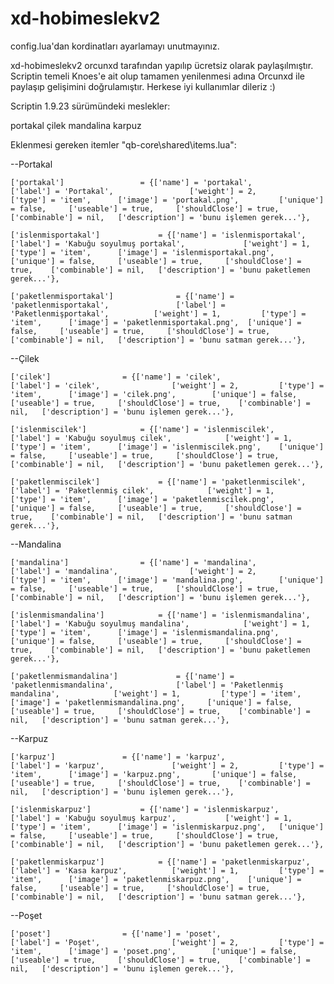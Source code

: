 # xd-hobimeslekv2
config.lua'dan kordinatları ayarlamayı unutmayınız.

xd-hobimeslekv2 orcunxd tarafından yapılıp ücretsiz olarak paylaşılmıştır.
Scriptin temeli Knoes'e ait olup tamamen yenilenmesi adına Orcunxd ile paylaşıp gelişimini doğrulamıştır.
Herkese iyi kullanımlar dileriz :)


Scriptin 1.9.23 sürümündeki meslekler:

portakal
çilek
mandalina
karpuz

Eklenmesi gereken itemler "qb-core\shared\items.lua":

--Portakal

	['portakal'] 			     = {['name'] = 'portakal', 			  	        ['label'] = 'Portakal', 			    ['weight'] = 2, 		['type'] = 'item', 		['image'] = 'portakal.png', 	    ['unique'] = false, 	['useable'] = true, 	['shouldClose'] = true,	   ['combinable'] = nil,   ['description'] = 'bunu işlemen gerek...'},

	['islenmisportakal'] 			 = {['name'] = 'islenmisportakal', 			  	['label'] = 'Kabuğu soyulmuş portakal', 			['weight'] = 1, 		['type'] = 'item', 		['image'] = 'islenmisportakal.png', 	['unique'] = false, 	['useable'] = true, 	['shouldClose'] = true,	   ['combinable'] = nil,   ['description'] = 'bunu paketlemen gerek...'},

    ['paketlenmisportakal'] 			 = {['name'] = 'paketlenmisportakal', 			  	['label'] = 'Paketlenmişportakal', 			['weight'] = 1, 		['type'] = 'item', 		['image'] = 'paketlenmisportakal.png', 	['unique'] = false, 	['useable'] = true, 	['shouldClose'] = true,	   ['combinable'] = nil,   ['description'] = 'bunu satman gerek...'},

--Çilek

	['cilek'] 			     = {['name'] = 'cilek', 			  	        ['label'] = 'cilek', 			    ['weight'] = 2, 		['type'] = 'item', 		['image'] = 'cilek.png', 	    ['unique'] = false, 	['useable'] = true, 	['shouldClose'] = true,	   ['combinable'] = nil,   ['description'] = 'bunu işlemen gerek...'},

	['islenmiscilek'] 			 = {['name'] = 'islenmiscilek', 			  	['label'] = 'Kabuğu soyulmuş cilek', 			['weight'] = 1, 		['type'] = 'item', 		['image'] = 'islenmiscilek.png', 	['unique'] = false, 	['useable'] = true, 	['shouldClose'] = true,	   ['combinable'] = nil,   ['description'] = 'bunu paketlemen gerek...'},

    ['paketlenmiscilek'] 			 = {['name'] = 'paketlenmiscilek', 			  	['label'] = 'Paketlenmiş cilek', 			['weight'] = 1, 		['type'] = 'item', 		['image'] = 'paketlenmiscilek.png', 	['unique'] = false, 	['useable'] = true, 	['shouldClose'] = true,	   ['combinable'] = nil,   ['description'] = 'bunu satman gerek...'},

--Mandalina

	['mandalina'] 			     = {['name'] = 'mandalina', 			  	        ['label'] = 'mandalina', 			    ['weight'] = 2, 		['type'] = 'item', 		['image'] = 'mandalina.png', 	    ['unique'] = false, 	['useable'] = true, 	['shouldClose'] = true,	   ['combinable'] = nil,   ['description'] = 'bunu işlemen gerek...'},

	['islenmismandalina'] 			 = {['name'] = 'islenmismandalina', 			  	['label'] = 'Kabuğu soyulmuş mandalina', 			['weight'] = 1, 		['type'] = 'item', 		['image'] = 'islenmismandalina.png', 	['unique'] = false, 	['useable'] = true, 	['shouldClose'] = true,	   ['combinable'] = nil,   ['description'] = 'bunu paketlemen gerek...'},

    ['paketlenmismandalina'] 			 = {['name'] = 'paketlenmismandalina', 			  	['label'] = 'Paketlenmiş mandalina', 			['weight'] = 1, 		['type'] = 'item', 		['image'] = 'paketlenmismandalina.png', 	['unique'] = false, 	['useable'] = true, 	['shouldClose'] = true,	   ['combinable'] = nil,   ['description'] = 'bunu satman gerek...'},

--Karpuz

	['karpuz'] 			     = {['name'] = 'karpuz', 			  	        ['label'] = 'karpuz', 			    ['weight'] = 2, 		['type'] = 'item', 		['image'] = 'karpuz.png', 	    ['unique'] = false, 	['useable'] = true, 	['shouldClose'] = true,	   ['combinable'] = nil,   ['description'] = 'bunu işlemen gerek...'},

	['islenmiskarpuz'] 			 = {['name'] = 'islenmiskarpuz', 			  	['label'] = 'Kabuğu soyulmuş karpuz', 			['weight'] = 1, 		['type'] = 'item', 		['image'] = 'islenmiskarpuz.png', 	['unique'] = false, 	['useable'] = true, 	['shouldClose'] = true,	   ['combinable'] = nil,   ['description'] = 'bunu paketlemen gerek...'},

    ['paketlenmiskarpuz'] 			 = {['name'] = 'paketlenmiskarpuz', 			  	['label'] = 'Kasa karpuz', 			['weight'] = 1, 		['type'] = 'item', 		['image'] = 'paketlenmiskarpuz.png', 	['unique'] = false, 	['useable'] = true, 	['shouldClose'] = true,	   ['combinable'] = nil,   ['description'] = 'bunu satman gerek...'},

--Poşet

	['poset'] 			     = {['name'] = 'poset', 			  	        ['label'] = 'Poşet', 			    ['weight'] = 2, 		['type'] = 'item', 		['image'] = 'poset.png', 	    ['unique'] = false, 	['useable'] = true, 	['shouldClose'] = true,	   ['combinable'] = nil,   ['description'] = 'bunu işlemen gerek...'},


